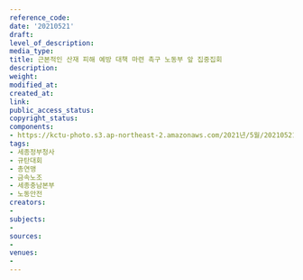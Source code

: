 ```yaml
---
reference_code: 
date: '20210521'
draft: 
level_of_description: 
media_type: 
title: 근본적인 산재 피해 예방 대책 마련 촉구 노동부 앞 집중집회
description: 
weight: 
modified_at: 
created_at: 
link: 
public_access_status: 
copyright_status: 
components:
- https://kctu-photo.s3.ap-northeast-2.amazonaws.com/2021년/5월/20210521-근본적인+산재+피해+예방+대책+마련+촉구+노동부+앞+집중집회_세종정부청사_규탄대회_총연맹_금속노조_세종충남본부_노동안전/_1DX0356.jpg
tags:
- 세종정부청사
- 규탄대회
- 총연맹
- 금속노조
- 세종충남본부
- 노동안전
creators:
- 
subjects:
- 
sources:
- 
venues:
- 
---
```

